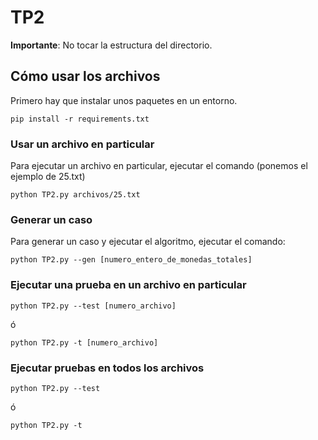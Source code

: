 # TP2

**Importante**: No tocar la estructura del directorio.

## Cómo usar los archivos

Primero hay que instalar unos paquetes en un entorno.

```
pip install -r requirements.txt
```

### Usar un archivo en particular

Para ejecutar un archivo en particular, ejecutar el comando (ponemos el ejemplo de 25.txt)

``` 
python TP2.py archivos/25.txt
```

### Generar un caso

Para generar un caso y ejecutar el algoritmo, ejecutar el comando:

``` 
python TP2.py --gen [numero_entero_de_monedas_totales]
```

### Ejecutar una prueba en un archivo en particular
```
python TP2.py --test [numero_archivo]
```

ó
```
python TP2.py -t [numero_archivo]
```

### Ejecutar pruebas en todos los archivos
```
python TP2.py --test
```

ó
```
python TP2.py -t
```
